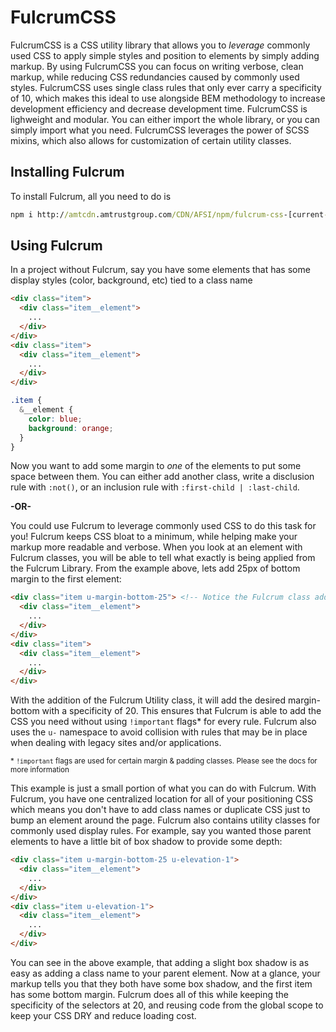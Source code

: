 # FulcrumCSS

FulcrumCSS is a CSS utility library that allows you to *leverage* commonly used CSS to apply simple styles and position to elements by simply adding markup. By using FulcrumCSS you can focus on writing verbose, clean markup, while reducing CSS redundancies caused by commonly used styles. FulcrumCSS uses single class rules that only ever carry a specificity of 10, which makes this ideal to use alongside BEM methodology to increase development efficiency and decrease development time. FulcrumCSS is lighweight and modular. You can either import the whole library, or you can simply import what you need. FulcrumCSS leverages the power of SCSS mixins, which also allows for customization of certain utility classes.

## Installing Fulcrum

To install Fulcrum, all you need to do is

```cmd
npm i http://amtcdn.amtrustgroup.com/CDN/AFSI/npm/fulcrum-css-[current-version].tgz --save
```

## Using Fulcrum

In a project without Fulcrum, say you have some elements that has some display styles (color, background, etc) tied to a class name

```html
<div class="item">
  <div class="item__element">
    ...
  </div>
</div>
<div class="item">
  <div class="item__element">
    ...
  </div>
</div>

```

```scss
.item {
  &__element {
    color: blue;
    background: orange;
  }
}
```

Now you want to add some margin to *one* of the elements to put some space between them. You can either add another class, write a disclusion rule with `:not()`, or an inclusion rule with `:first-child | :last-child`.

**-OR-**

You could use Fulcrum to leverage commonly used CSS to do this task for you! Fulcrum keeps CSS bloat to a minimum, while helping make your markup more readable and verbose. When you look at an element with Fulcrum classes, you will be able to tell what exactly is being applied from the Fulcrum Library. From the example above, lets add 25px of bottom margin to the first element:

```html
<div class="item u-margin-bottom-25"> <!-- Notice the Fulcrum class added here -->
  <div class="item__element">
    ...
  </div>
</div>
<div class="item">
  <div class="item__element">
    ...
  </div>
</div>
```

With the addition of the Fulcrum Utility class, it will add the desired margin-bottom with a specificity of 20. This ensures that Fulcrum is able to add the CSS you need without using `!important` flags\* for every rule. Fulcrum also uses the `u-` namespace to avoid collision with rules that may be in place when dealing with legacy sites and/or applications.

<small>* <code>!important</code> flags are used for certain margin & padding classes. Please see the docs for more information</small>

This example is just a small portion of what you can do with Fulcrum. With Fulcrum, you have one centralized location for all of your positioning CSS which means you don't have to add class names or duplicate CSS just to bump an element around the page. Fulcrum also contains utility classes for commonly used display rules. For example, say you wanted those parent elements to have a little bit of box shadow to provide some depth:

```html
<div class="item u-margin-bottom-25 u-elevation-1">
  <div class="item__element">
    ...
  </div>
</div>
<div class="item u-elevation-1">
  <div class="item__element">
    ...
  </div>
</div>
```

You can see in the above example, that adding a slight box shadow is as easy as adding a class name to your parent element. Now at a glance, your markup tells you that they both have some box shadow, and the first item has some bottom margin. Fulcrum does all of this while keeping the specificity of the selectors at 20, and reusing code from the global scope to keep your CSS DRY and reduce loading cost.
